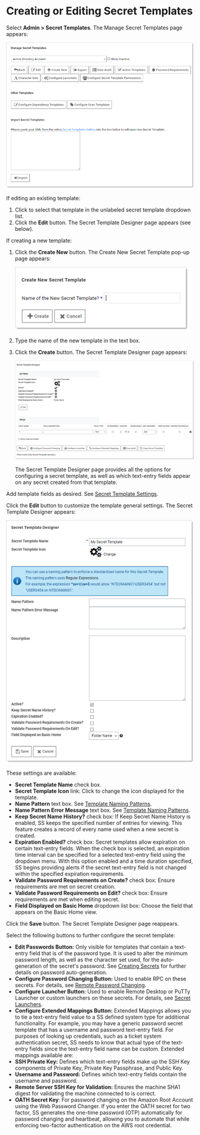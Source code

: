 [title]: # (Creating or Editing Secret Templates)
[tags]: # (Template)
[priority]: # (1000)

# Creating or Editing Secret Templates

Select **Admin \> Secret Templates**. The Manage Secret Templates page appears:

![1557163777240](images/1557163777240.png)

If editing an existing template:

1. Click to select that template in the unlabeled secret template dropdown list.
1. Click the **Edit** button. The Secret Template Designer page appears (see below).

If creating a new template:

1. Click the **Create New** button. The Create New Secret Template pop-up page appears:

   ![1557164311259](images/1557164311259.png)

1. Type the name of the new template in the text box.

1. Click the **Create** button. The Secret Template Designer page appears:

   ![1557166134737](images/1557166134737.png)

   The Secret Template Designer page provides all the options for configuring a secret template, as well as which text-entry fields appear on any secret created from that template.

Add template fields as desired. See [Secret Template Settings](#Secret-Template-Settings).

Click the **Edit** button to customize the template general settings. The Secret Template Designer appears:

![1557165217700](images/1557165217700.png)

These settings are available:

- **Secret Template Name** check box.
- **Secret Template Icon** link: Click to change the icon displayed for the template.
- **Name Pattern** text box. See [Template Naming Patterns](../../Template-Naming-Patterns/index.md).
- **Name Pattern Error Message** text box. See [Template Naming Patterns](../../Template-Naming-Patterns/index.md).
- **Keep Secret Name History?** check box: If Keep Secret Name History is enabled, SS keeps the specified number of entries for viewing. This feature creates a record of every name used when a new secret is created.
- **Expiration Enabled?** check box: Secret templates allow expiration on certain text-entry fields. When the check box is selected, an expiration time interval can be specified for a selected text-entry field using the dropdown menu. With this option enabled and a time duration specified, SS begins providing alerts if the secret text-entry field is not changed within the specified expiration requirements.
- **Validate Password Requirements on Create?** check box: Ensure requirements are met on secret creation.
- **Validate Password Requirements on Edit?** check box: Ensure requirements are met when editing secret.
- **Field Displayed on Basic Home** dropdown list box: Choose the field that appears on the Basic Home view.

Click the **Save** button. The Secret Template Designer page reappears.

Select the following buttons to further configure the secret template:

- **Edit Passwords Button:** Only visible for templates that contain a text-entry field that is of the password type. It is used to alter the minimum password length, as well as the character set used, for the auto-generation of the secret's password. See [Creating Secrets](../../../secret-management/procedures/creating-secrets/index.md) for further details on password auto-generation.
- **Configure Password Changing Button:** Used to enable RPC on these secrets. For details, see [Remote Password Changing](../../../remote-password-changing/index.md).
- **Configure Launcher Button:** Used to enable Remote Desktop or PuTTy Launcher or custom launchers on these secrets. For details, see [Secret Launchers](../../../secret-launchers/index.md).
- **Configure Extended Mappings Button:** Extended Mappings allows you to tie a text-entry field value to a SS defined system type for additional functionality. For example, you may have a generic password secret template that has a username and password text-entry field. For purposes of looking up credentials, such as a ticket system authentication secret, SS needs to know that actual type of the text-entry fields since the text-entry field name can be custom. Extended mappings available are:
- **SSH Private Key:** Defines which text-entry fields make up the SSH Key components of Private Key, Private Key Passphrase, and Public Key.
- **Username and Password:** Defines which text-entry fields contain the username and password.
- **Remote Server SSH Key for Validation:** Ensures the machine SHA1 digest for validating the machine connected to is correct.
- **OATH Secret Key**: For password changing on the Amazon Root Account using the Web Password Changer. If you enter the OATH secret for two factor, SS generates the one-time password (OTP) automatically for password changing and heartbeat, allowing you to automate that while enforcing two-factor authentication on the AWS root credential.
